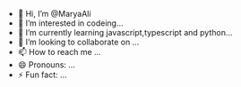- 👋 Hi, I’m @MaryaAli
- 👀 I’m interested in codeing...
- 🌱 I’m currently learning javascript,typescript and python...
- 💞️ I’m looking to collaborate on ...
- 📫 How to reach me ...
- 😄 Pronouns: ...
- ⚡ Fun fact: ...

<!---
MaryaAli/MaryaAli is a ✨ special ✨ repository because its `README.md` (this file) appears on your GitHub profile.
You can click the Preview link to take a look at your changes.
--->
